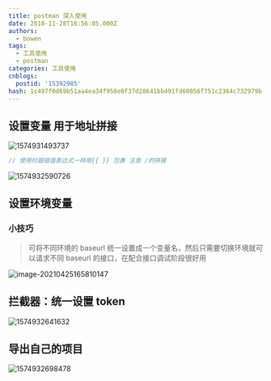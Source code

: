 ```yaml
---
title: postman 深入使用
date: 2018-11-28T16:56:05.000Z
authors:
  - bowen
tags:
  - 工具使用
  - postman
categories: 工具使用
cnblogs:
  postid: '15392985'
hash: 1c497f0d69b51aa4ea34f958e0f37d28641bb491fd60856f751c2364c732979b
---
```


## 设置变量 用于地址拼接

![1574931493737](https://s2.loli.net/2023/01/13/zFnUc9WyZk64JSi.png)

```js
// 使用时跟插值表达式一样用{{ }} 包裹 注意 /的拼接
```

![1574932590726](https://s2.loli.net/2023/01/13/VaHPkNoS4vh2QBU.png)

## 设置环境变量

### 小技巧

> 可将不同环境的 baseurl 统一设置成一个变量名，然后只需要切换环境就可以请求不同 baseurl 的接口，在配合接口调试阶段很好用

![image-20210425165810147](https://s2.loli.net/2023/01/13/PsMHOLmerJvjRXY.png)

## 拦截器：统一设置 token

![1574932641632](https://s2.loli.net/2023/01/13/sKVl5QOJcFYvp6m.png)

## 导出自己的项目

![1574932698478](https://s2.loli.net/2023/01/13/XlhSW4GfTbYCosK.png)
